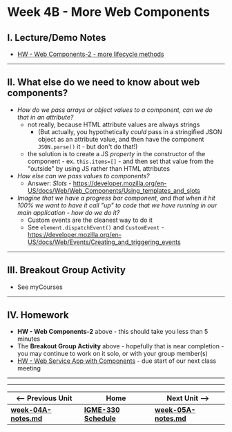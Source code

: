 # Week 4B - More Web Components

## I. Lecture/Demo Notes
- [HW - Web Components-2 - more lifecycle methods](https://github.com/tonethar/IGME-330-Master/blob/master/notes/HW-wc-2.md)

<hr>

## II. What else do we need to know about web components?
- *How do we pass arrays or object values to a component, can we do that in an attribute?*
  - not really, because HTML attribute values are always strings
    - (But actually, you hypothetically *could* pass in a stringified JSON object as an attribute value, and then have the component `JSON.parse()` it - but don't do that!)
  - the solution is to create a JS *property* in the constructor of the component - ex. `this.items=[]` - and then set that value from the "outside" by using JS rather than HTML attributes
- *How else can we pass values to components?*
  - Answer: *Slots* - https://developer.mozilla.org/en-US/docs/Web/Web_Components/Using_templates_and_slots
- *Imagine that we have a progress bar component, and that when it hit 100% we want to have it call "up" to code that we have running in our main application - how do we do it?*
  - Custom events are the cleanest way to do it
  - See `element.dispatchEvent()` and `CustomEvent` - https://developer.mozilla.org/en-US/docs/Web/Events/Creating_and_triggering_events

<hr>

## III. Breakout Group Activity
- See myCourses

<hr>

## IV. Homework
- **HW - Web Components-2** above - this should take you less than 5 minutes
- The **Breakout Group Activity** above - hopefully that is near completion - you may continue to work on it solo, or with your group member(s)
- [HW - Web Service App with Components](https://github.com/tonethar/IGME-330-Master/blob/master/notes/HW-web-service-app-with-components.md) - due start of our next class meeting

<hr><hr>

| <-- Previous Unit | Home | Next Unit -->
| --- | --- | --- 
| [**week-04A-notes.md**](week-04A-notes.md)     |  [**IGME-330 Schedule**](../schedule.md) | [**week-05A-notes.md**](week-05A-notes.md)  
